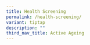 ```yaml
---
title: Health Screening
permalink: /health-screening/
variant: tiptap
description: ""
third_nav_title: Active Ageing
---
```

